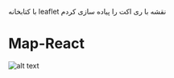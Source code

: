 با کتابخانه leaflet نقشه با ری اکت را پیاده سازی کردم

# Map-React
![alt text](https://github.com/mohammadbaghani/Englisho-React/blob/master/Screenshot_2025_01_08-9.png)
